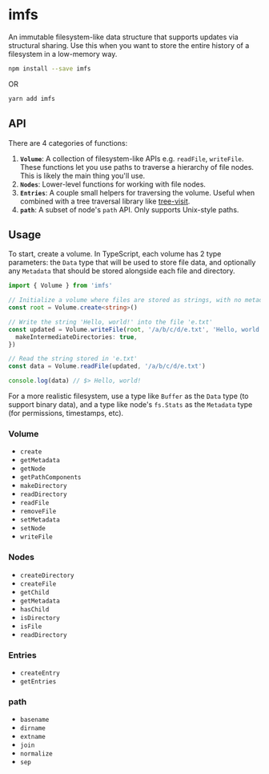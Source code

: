 # imfs

An immutable filesystem-like data structure that supports updates via structural sharing. Use this when you want to store the entire history of a filesystem in a low-memory way.

```bash
npm install --save imfs
```

OR

```bash
yarn add imfs
```

## API

There are 4 categories of functions:

1. **`Volume`**: A collection of filesystem-like APIs e.g. `readFile`, `writeFile`. These functions let you use paths to traverse a hierarchy of file nodes. This is likely the main thing you'll use.
2. **`Nodes`**: Lower-level functions for working with file nodes.
3. **`Entries`**: A couple small helpers for traversing the volume. Useful when combined with a tree traversal library like [tree-visit](https://github.com/dabbott/tree-visit).
4. **`path`**: A subset of node's `path` API. Only supports Unix-style paths.

## Usage

To start, create a volume. In TypeScript, each volume has 2 type parameters: the `Data` type that will be used to store file data, and optionally any `Metadata` that should be stored alongside each file and directory.

```ts
import { Volume } from 'imfs'

// Initialize a volume where files are stored as strings, with no metadata.
const root = Volume.create<string>()

// Write the string 'Hello, world!' into the file 'e.txt'
const updated = Volume.writeFile(root, '/a/b/c/d/e.txt', 'Hello, world!', {
  makeIntermediateDirectories: true,
})

// Read the string stored in 'e.txt'
const data = Volume.readFile(updated, '/a/b/c/d/e.txt')

console.log(data) // $> Hello, world!
```

For a more realistic filesystem, use a type like `Buffer` as the `Data` type (to support binary data), and a type like node's `fs.Stats` as the `Metadata` type (for permissions, timestamps, etc).

### Volume

- `create`
- `getMetadata`
- `getNode`
- `getPathComponents`
- `makeDirectory`
- `readDirectory`
- `readFile`
- `removeFile`
- `setMetadata`
- `setNode`
- `writeFile`

### Nodes

- `createDirectory`
- `createFile`
- `getChild`
- `getMetadata`
- `hasChild`
- `isDirectory`
- `isFile`
- `readDirectory`

### Entries

- `createEntry`
- `getEntries`

### path

- `basename`
- `dirname`
- `extname`
- `join`
- `normalize`
- `sep`
